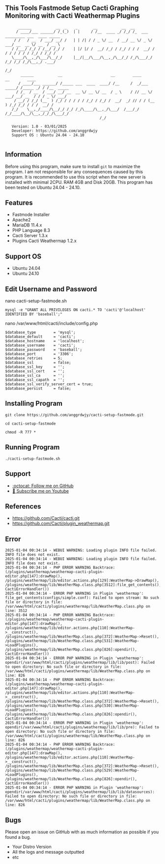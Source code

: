 ## This Tools Fastmode Setup Cacti Graphing Monitoring with Cacti Weathermap Plugins

```                                                                                                   
      ______           __  _    _       __           __  __                                     
     / ____/___ ______/ /_(_)  | |     / /__  ____ _/ /_/ /_  ___  _________ ___  ____ _____    
    / /   / __  / ___/ __/ /   | | /| / / _ \/ __  / __/ __ \/ _ \/ ___/ __  __ \/ __  / __ \   
   / /___/ /_/ / /__/ /_/ /    | |/ |/ /  __/ /_/ / /_/ / / /  __/ /  / / / / / / /_/ / /_/ /   
   \____/\__,_/\___/\__/_/     |__/|__/\___/\__,_/\__/_/ /_/\___/_/  /_/ /_/ /_/\__,_/ .___/    
                                                                                    /_/         
       ______           __                      __        ____           __        ____            
      / ____/___ ______/ /_____ ___  ____  ____/ /__     /  _/___  _____/ /_____ _/ / /__  _____   
     / /_  / __  / ___/ __/ __  __ \/ __ \/ __  / _ \    / // __ \/ ___/ __/ __  / / / _ \/ ___/   
    / __/ / /_/ (__  ) /_/ / / / / / /_/ / /_/ /  __/  _/ // / / (__  ) /_/ /_/ / / /  __/ /       
   /_/    \__,_/____/\__/_/ /_/ /_/\____/\__,_/\___/  /___/_/ /_/____/\__/\__,_/_/_/\___/_/        
                                           /_/                   

   Version: 1.0 - 03/01/2025                            	            
   Developer: https://github.com/anggrdwjy              	            
   Support OS : Ubuntu 24.04 - 24.10
                                                                                           
```

## Information

Before using this program, make sure to install `git` to maximize the program. I am not responsible for any consequences caused by this program. It is recommended to use this script when the new server is installed with minimal 2CPU. RAM 4GB and Disk 20GB. This program has been tested on Ubuntu 24.04 - 24.10.

## Features
* Fastmode Installer
* Apache2
* MariaDB 11.4.x
* PHP Language 8.3
* Cacti Server 1.3.x
* Plugins Cacti Weathermap 1.2.x

## Support OS
* Ubuntu 24.04
* Ubuntu 24.10

## Edit Username and Password

nano cacti-setup-fastmode.sh
```
mysql -e "GRANT ALL PRIVILEGES ON cacti.* TO 'cacti'@'localhost' IDENTIFIED BY 'baseball';"
```
nano /var/www/html/cacti/include/config.php
```
$database_type        = 'mysql';
$database_default     = 'cacti';
$database_hostname    = 'localhost';
$database_username    = 'cacti';
$database_password    = 'baseball';
$database_port        = '3306';
$database_retries     = 5;
$database_ssl         = false;
$database_ssl_key     = '';
$database_ssl_cert    = '';
$database_ssl_ca      = '';
$database_ssl_capath  = '';
$database_ssl_verify_server_cert = true;
$database_persist     = false;
```

## Installing Program
```
git clone https://github.com/anggrdwjy/cacti-setup-fastmode.git
```
```
cd cacti-setup-fastmode
```
```
chmod -R 777 *
```

## Running Program
```
./cacti-setup-fastmode.sh
```

## Support

* [:octocat: Follow me on GitHub](https://github.com/anggrdwjy)
* [🔔 Subscribe me on Youtube](https://www.youtube.com/@anggarda.wijaya)

## References

* https://github.com/Cacti/cacti.git
* https://github.com/Cacti/plugin_weathermap.git

## Error
```
2025-01-04 00:34:14 - WEBUI WARNING: Loading plugin INFO file failed. INFO file does not exist.
2025-01-04 00:34:14 - WEBUI WARNING: Loading plugin INFO file failed. INFO file does not exist.
2025-01-04 00:34:14 - PHP ERROR WARNING Backtrace: (/plugins/weathermap/weathermap-cacti-plugin-editor.php[147]:drawMap(), /plugins/weathermap/lib/editor.actions.php[129]:WeatherMap->DrawMap(), /plugins/weathermap/lib/WeatherMap.class.php[3512]:file_get_contents(), CactiErrorHandler())
2025-01-04 00:34:14 - ERROR PHP WARNING in Plugin 'weathermap': file_get_contents(configs/simple.conf): Failed to open stream: No such file or directory in file: /var/www/html/cacti/plugins/weathermap/lib/WeatherMap.class.php on line: 3512
2025-01-04 00:34:14 - PHP ERROR WARNING Backtrace: (/plugins/weathermap/weathermap-cacti-plugin-editor.php[147]:drawMap(), /plugins/weathermap/lib/editor.actions.php[110]:WeatherMap->__construct(), /plugins/weathermap/lib/WeatherMap.class.php[372]:WeatherMap->Reset(), /plugins/weathermap/lib/WeatherMap.class.php[531]:WeatherMap->LoadPlugins(), /plugins/weathermap/lib/WeatherMap.class.php[826]:opendir(), CactiErrorHandler())
2025-01-04 00:34:14 - ERROR PHP WARNING in Plugin 'weathermap': opendir(/var/www/html/cacti/plugins/weathermap/lib/lib/post): Failed to open directory: No such file or directory in file: /var/www/html/cacti/plugins/weathermap/lib/WeatherMap.class.php on line: 826
2025-01-04 00:34:14 - PHP ERROR WARNING Backtrace: (/plugins/weathermap/weathermap-cacti-plugin-editor.php[147]:drawMap(), /plugins/weathermap/lib/editor.actions.php[110]:WeatherMap->__construct(), /plugins/weathermap/lib/WeatherMap.class.php[372]:WeatherMap->Reset(), /plugins/weathermap/lib/WeatherMap.class.php[530]:WeatherMap->LoadPlugins(), /plugins/weathermap/lib/WeatherMap.class.php[826]:opendir(), CactiErrorHandler())
2025-01-04 00:34:14 - ERROR PHP WARNING in Plugin 'weathermap': opendir(/var/www/html/cacti/plugins/weathermap/lib/lib/pre): Failed to open directory: No such file or directory in file: /var/www/html/cacti/plugins/weathermap/lib/WeatherMap.class.php on line: 826
2025-01-04 00:34:14 - PHP ERROR WARNING Backtrace: (/plugins/weathermap/weathermap-cacti-plugin-editor.php[147]:drawMap(), /plugins/weathermap/lib/editor.actions.php[110]:WeatherMap->__construct(), /plugins/weathermap/lib/WeatherMap.class.php[372]:WeatherMap->Reset(), /plugins/weathermap/lib/WeatherMap.class.php[529]:WeatherMap->LoadPlugins(), /plugins/weathermap/lib/WeatherMap.class.php[826]:opendir(), CactiErrorHandler())
2025-01-04 00:34:14 - ERROR PHP WARNING in Plugin 'weathermap': opendir(/var/www/html/cacti/plugins/weathermap/lib/lib/datasources): Failed to open directory: No such file or directory in file: /var/www/html/cacti/plugins/weathermap/lib/WeatherMap.class.php on line: 826
```

## Bugs

Please open an issue on GitHub with as much information as possible if you found a bug.
* Your Distro Version
* All the logs and message outputted
* etc

